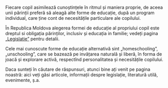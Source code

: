 [comment]: <> ( This isn’t really a page: it’s the content included on the homepage.)

Fiecare copil asimilează cunoștințele în ritmul și maniera proprie, de aceea
unii părinții preferă să aleagă alte forme de educație, după un program
individual, care ține cont de necesitățile particulare ale copilului.

În Republica Moldova alegerea formei de educație al propriului copil este dreptul
si obligația părinților, inclusiv și educația in familie; vedeți pagina
[„Legislatie”](/legislatie) pentru detalii.

Cele mai cunoscute forme de educație alternativă sint „homeschooling”,
„unschooling”, care se bazează pe invățarea naturală și liberă, în forma de
joacă și explorare activă, respectînd personalitatea și necesitățile copilului.

Daca sunteți în căutare de răspunsuri, atunci bine ați venit pe pagina noastră:
aici veți găsi articole, informații despre legislație, literatură utilă,
evenimente, ș.a.
